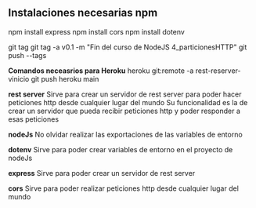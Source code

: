 
## Instalaciones necesarias npm
npm install express 
npm install cors 
npm install dotenv 

git tag
git tag -a v0.1 -m "Fin del curso de NodeJS 4_particionesHTTP"
git push --tags

**Comandos neceasrios para Heroku**
heroku git:remote -a rest-reserver-vinicio
git push heroku main

**rest server**
Sirve para crear un servidor de rest server para poder hacer peticiones http desde cualquier lugar del mundo 
Su funcionalidad es la de crear un servidor que pueda recibir peticiones http y poder responder a esas peticiones 


**nodeJs**
No olvidar realizar las exportaciones de las variables de entorno


**dotenv**
Sirve para poder crear variables de entorno en el proyecto de nodeJs

**express**
Sirve para poder crear un servidor de rest server


**cors**
Sirve para poder realizar peticiones http desde cualquier lugar del mundo
